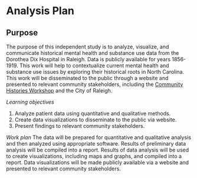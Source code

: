 # Analysis Plan

## Purpose
The purpose of this independent study is to analyze, visualize, and communicate historical mental health and substance use data from the Dorothea Dix Hospital in Raleigh. Data is publicly available for years 1856-1919. This work will help to contextualize current mental health and substance use issues by exploring their historical roots in North Carolina. This work will be disseminated to the public through a website and presented to relevant community stakeholders, including the [Community Histories Workshop](https://communityhistories.org/dix-park-history/) and the City of Raleigh.

*Learning objectives*
1.	Analyze patient data using quantitative and qualitative methods.
1.	Create data visualizations to disseminate to the public via website.
1.	Present findings to relevant community stakeholders.

*Work plan*
The data will be prepared for quantitative and qualitative analysis and then analyzed using appropriate software. Results of preliminary data analysis will be compiled into a report. Results of data analysis will be used to create visualizations, including maps and graphs, and compiled into a report. Data visualizations will be made publicly available via a website and presented to relevant community stakeholders.
